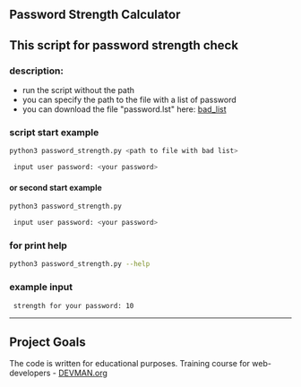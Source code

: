 ## Password Strength Calculator

 This script for password strength check
---

### description:
+ run the script without the path
+ you can specify the path to the file with a list of password
+ you can download the file "password.lst" here: [bad_list](https://github.com/nergilz/6_password_strength) 

### script start example
```bash
python3 password_strength.py <path to file with bad list>

 input user password: <your password>
```

#### or second start example
```bash
python3 password_strength.py

 input user password: <your password>
```

### for print help
```bash
python3 password_strength.py --help
```

### example input
```bash
 strength for your password: 10
```

---
## Project Goals

The code is written for educational purposes. Training course for web-developers - [DEVMAN.org](https://devman.org)
